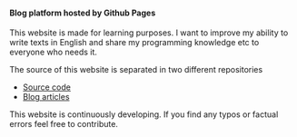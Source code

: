 <!---
<title>Blog platform hosted by Github Pages</title>
<description>This website is made for learning purposes. It's my opportunity to show what I've learned and an opportunity for you to learn from me.</description>
<name>Platform</name>
<group>main</group>
--->
#### Blog platform hosted by Github Pages

This website is made for learning purposes. I want to improve my ability to write texts in English and share my programming knowledge etc to everyone who needs it.

The source of this website is separated in two different repositories
* [Source code](https://github.com/tsa-dom/gh-pages)
* [Blog articles](https://github.com/tsa-dom/contents)

This website is continuously developing. If you find any typos or factual errors feel free to contribute.